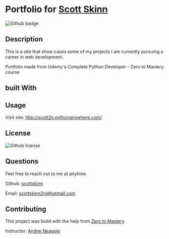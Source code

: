 # Portfolio for [Scott Skinn](http://scott2n.pythonanywhere.com/)

![Github badge](https://img.shields.io/badge/Github-scottskinn-blue.svg)

## Description

This is a site that show cases some of my projects I am currently pursuing a career in web development.

Portfolio made from Udemy's Complete Python Developer - Zero to Mastery course

## built With

## Usage

Visit site:  <http://scott2n.pythonanywhere.com/>

## License

![Github license](https://img.shields.io/badge/licence-MIT-blue.svg)

## Questions

Feel free to reach out to me at anytime.

Github: [scottskinn](https://github.com/scottskinn/)

Email: [scottskinn2n@hotmail.com](mailto:scottskinn2n@hotmail.com)

## Contributing

This project was build with the help from [Zero to Mastery](https://github.com/zero-to-mastery).

Instructor:
[Andrei Neagoie](https://www.udemy.com/user/andrei-neagoie/)

